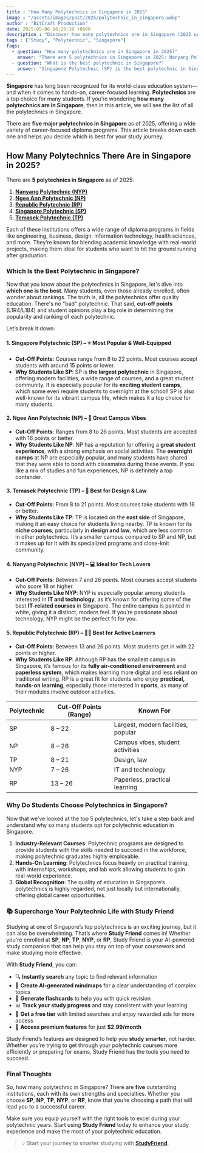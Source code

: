 ```yaml
---
title : "How Many Polytechnics in Singapore in 2025"
image : "/assets/images/post/2025/polytechnic_in_singapore.webp"
author : "BitCraft Production"
date: 2025-05-06 16:28:10 +0600
description : "Discover how many polytechnics are in Singapore (2025 update) and how you can supercharge your study life with AI-powered tools like Study Friend."
tags : ["Study", "Polytechnic", "Singapore"]
faqs:
  - question: "How many polytechnics are in Singapore in 2025?"
    answer: "There are 5 polytechnics in Singapore in 2025: Nanyang Polytechnic (NYP), Ngee Ann Polytechnic (NP), Republic Polytechnic (RP), Singapore Polytechnic (SP), and Temasek Polytechnic (TP)."
  - question: "What is the best polytechnic in Singapore?"
    answer: "Singapore Polytechnic (SP) is the best polytechnic in Singapore in 2025."
---
```


**Singapore** has long been recognized for its world-class education system—and when it comes to hands-on, career-focused learning. **Polytechnics** are a top choice for many students. If you’re wondering **how many polytechnics are in Singapore**, then in this article, we will see the list of all the polytechnics in Singapore.

There are **five major polytechnics in Singapore** as of 2025, offering a wide variety of career-focused diploma programs. This article breaks down each one and helps you decide which is best for your study journey.

## How Many Polytechnics There Are in Singapore in 2025?

There are **5 polytechnics in Singapore** as of 2025:

1. **[Nanyang Polytechnic (NYP)](https://www.nyp.edu.sg/)**
2. **[Ngee Ann Polytechnic (NP)](https://www.np.edu.sg/)**
3. **[Republic Polytechnic (RP)](https://www.rp.edu.sg/)**
4. **[Singapore Polytechnic (SP)](https://www.sp.edu.sg/)**
5. **[Temasek Polytechnic (TP)](https://www.tp.edu.sg/)**

Each of these institutions offers a wide range of diploma programs in fields like engineering, business, design, information technology, health sciences, and more. They’re known for blending academic knowledge with real-world projects, making them ideal for students who want to hit the ground running after graduation.


### **Which Is the Best Polytechnic in Singapore?**

Now that you know about the polytechnics in Singapore, let's dive into **which one is the best**. Many students, even those already enrolled, often wonder about rankings. The truth is, all the polytechnics offer quality education. There's no "bad" polytechnic. That said, **cut-off points** (L1R4/L1B4) and student opinions play a big role in determining the popularity and ranking of each polytechnic.

Let’s break it down:


#### 1. **Singapore Polytechnic (SP)** – ⭐ Most Popular & Well-Equipped

* **Cut-Off Points**: Courses range from 8 to 22 points. Most courses accept students with around 15 points or lower.
* **Why Students Like SP**: SP is **the largest polytechnic** in Singapore, offering modern facilities, a wide range of courses, and a great student community. It is especially popular for its **exciting student camps**, which some even require students to overnight at the school! SP is also well-known for its vibrant campus life, which makes it a top choice for many students.

#### 2. **Ngee Ann Polytechnic (NP)** – 🎉 Great Campus Vibes

* **Cut-Off Points**: Ranges from 8 to 26 points. Most students are accepted with 16 points or better.
* **Why Students Like NP**: NP has a reputation for offering a **great student experience**, with a strong emphasis on social activities. The **overnight camps** at NP are especially popular, and many students have shared that they were able to bond with classmates during these events. If you like a mix of studies and fun experiences, NP is definitely a top contender.

#### 3. **Temasek Polytechnic (TP)** – 🎨 Best for Design & Law

* **Cut-Off Points**: From 8 to 21 points. Most courses take students with 18 or better.
* **Why Students Like TP**: TP is located on the **east side** of Singapore, making it an easy choice for students living nearby. TP is known for its **niche courses**, particularly in **design and law**, which are less common in other polytechnics. It’s a smaller campus compared to SP and NP, but it makes up for it with its specialized programs and close-knit community.

#### 4. **Nanyang Polytechnic (NYP)** – 💻 Ideal for Tech Lovers

* **Cut-Off Points**: Between 7 and 26 points. Most courses accept students who score 18 or higher.
* **Why Students Like NYP**: NYP is especially popular among students interested in **IT and technology**, as it’s known for offering some of the best **IT-related courses** in Singapore. The entire campus is painted in white, giving it a distinct, modern feel. If you’re passionate about technology, NYP might be the perfect fit for you.

#### 5. **Republic Polytechnic (RP)** – 🏃‍♂️ Best for Active Learners

* **Cut-Off Points**: Between 13 and 26 points. Most students get in with 22 points or higher.
* **Why Students Like RP**: Although RP has the smallest campus in Singapore, it’s famous for its **fully air-conditioned environment** and **paperless system**, which makes learning more digital and less reliant on traditional writing. RP is a great fit for students who enjoy **practical, hands-on learning**, especially those interested in **sports**, as many of their modules involve outdoor activities.


| Polytechnic | Cut-Off Points (Range) | Known For                           |
| ----------- | ---------------------- | ----------------------------------- |
| SP          | 8 – 22                 | Largest, modern facilities, popular |
| NP          | 8 – 26                 | Campus vibes, student activities    |
| TP          | 8 – 21                 | Design, law                         |
| NYP         | 7 – 26                 | IT and technology                   |
| RP          | 13 – 26                | Paperless, practical learning       |


### Why Do Students Choose Polytechnics in Singapore?

Now that we’ve looked at the top 5 polytechnics, let's take a step back and understand why so many students opt for polytechnic education in Singapore.

1. **Industry-Relevant Courses**: Polytechnic programs are designed to provide students with the skills needed to succeed in the workforce, making polytechnic graduates highly employable.
2. **Hands-On Learning**: Polytechnics focus heavily on practical training, with internships, workshops, and lab work allowing students to gain real-world experience.
3. **Global Recognition**: The quality of education in Singapore’s polytechnics is highly regarded, not just locally but internationally, offering global career opportunities.

### 📚 Supercharge Your Polytechnic Life with Study Friend

Studying at one of Singapore’s top polytechnics is an exciting journey, but it can also be overwhelming. That’s where **Study Friend** comes in! Whether you're enrolled at **SP**, **NP**, **TP**, **NYP**, or **RP**, Study Friend is your AI-powered study companion that can help you stay on top of your coursework and make studying more effective.

With **Study Friend**, you can:

* 🔍 **Instantly search** any topic to find relevant information
* 🧠 **Create AI-generated mindmaps** for a clear understanding of complex topics
* 📇 **Generate flashcards** to help you with quick revision
* 📊 **Track your study progress** and stay consistent with your learning
* 🎁 **Get a free tier** with limited searches and enjoy rewarded ads for more access
* 💸 **Access premium features** for just **\$2.99/month**

Study Friend’s features are designed to help you **study smarter**, not harder. Whether you’re trying to get through your polytechnic courses more efficiently or preparing for exams, Study Friend has the tools you need to succeed.

### Final Thoughts

So, how many polytechnic in Singapore? There are **five** outstanding institutions, each with its own strengths and specialties. Whether you choose **SP**, **NP**, **TP**, **NYP**, or **RP**, know that you’re choosing a path that will lead you to a successful career.

Make sure you equip yourself with the right tools to excel during your polytechnic years. Start using **Study Friend** today to enhance your study experience and make the most of your polytechnic education.

> 💡 Start your journey to smarter studying with [**StudyFriend**](https://play.google.com/store/apps/details?id=com.studyfriend.mobile).

